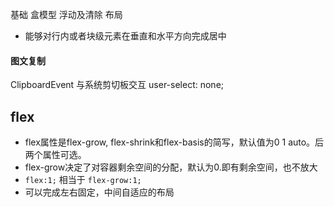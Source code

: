 基础
盒模型  浮动及清除  布局  
+ 能够对行内或者块级元素在垂直和水平方向完成居中


#### 图文复制
ClipboardEvent 与系统剪切板交互
user-select: none;

## flex
+ flex属性是flex-grow, flex-shrink和flex-basis的简写，默认值为0 1 auto。后两个属性可选。
+ flex-grow决定了对容器剩余空间的分配，默认为0.即有剩余空间，也不放大
+ `flex:1;` 相当于 `flex-grow:1;`
+ 可以完成左右固定，中间自适应的布局